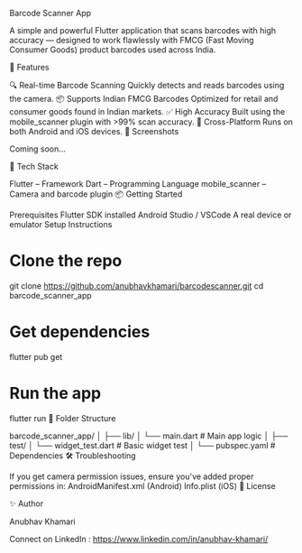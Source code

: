  Barcode Scanner App

A simple and powerful Flutter application that scans barcodes with high accuracy — designed to work flawlessly with FMCG (Fast Moving Consumer Goods) product barcodes used across India.

🚀 Features

🔍 Real-time Barcode Scanning
Quickly detects and reads barcodes using the camera.
📦 Supports Indian FMCG Barcodes
Optimized for retail and consumer goods found in Indian markets.
✅ High Accuracy
Built using the mobile_scanner plugin with >99% scan accuracy.
📱 Cross-Platform
Runs on both Android and iOS devices.
📸 Screenshots

Coming soon...

🧰 Tech Stack

Flutter – Framework
Dart – Programming Language
mobile_scanner – Camera and barcode plugin
📦 Getting Started

Prerequisites
Flutter SDK installed
Android Studio / VSCode
A real device or emulator
Setup Instructions
# Clone the repo
git clone https://github.com/anubhavkhamari/barcodescanner.git
cd barcode_scanner_app

# Get dependencies
flutter pub get

# Run the app
flutter run
📁 Folder Structure

barcode_scanner_app/
│
├── lib/
│   └── main.dart            # Main app logic
│
├── test/
│   └── widget_test.dart     # Basic widget test
│
└── pubspec.yaml             # Dependencies
🛠️ Troubleshooting

If you get camera permission issues, ensure you've added proper permissions in:
AndroidManifest.xml (Android)
Info.plist (iOS)
📃 License


✨ Author


Anubhav Khamari

Connect on LinkedIn : https://www.linkedin.com/in/anubhav-khamari/

